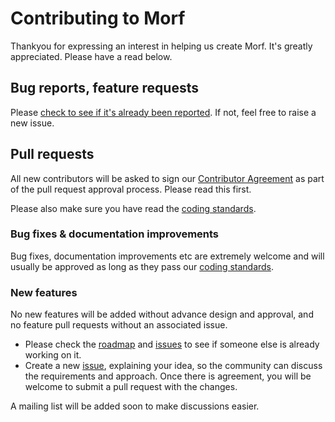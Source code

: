 # Contributing to Morf

Thankyou for expressing an interest in helping us create Morf.  It's greatly appreciated.  Please have a read below.

## Bug reports, feature requests

Please [check to see if it's already been reported](https://github.com/alfasoftware/morf/issues). If not, feel free to raise a new issue.

## Pull requests

All new contributors will be asked to sign our [Contributor Agreement](Contributor-Agreement) as part of the pull request approval process.  Please read this first.

Please also make sure you have read the [coding standards](Coding-Standards).

### Bug fixes & documentation improvements

Bug fixes, documentation improvements etc are extremely welcome and will usually be approved as long as they pass our [coding standards](Coding-Standards).

### New features

No new features will be added without advance design and approval, and no feature pull requests without an associated issue.

- Please check the [roadmap](Roadmap) and [issues](https://github.com/alfasoftware/morf/issues) to see if someone else is already working on it.
- Create a new [issue](https://github.com/alfasoftware/morf/issues), explaining your idea, so the community can discuss the requirements and approach. Once there is agreement, you will be welcome to submit a pull request with the changes.

A mailing list will be added soon to make discussions easier.

